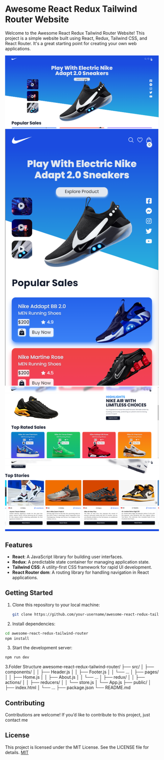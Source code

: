# Awesome React Redux Tailwind Router Website

Welcome to the Awesome React Redux Tailwind Router Website! This project is a simple website built using React, Redux, Tailwind CSS, and React Router. It's a great starting point for creating your own web applications.

![alt text](https://github.com/medhatjachour/react-redux-store/blob/main/sample/1.png?raw=true)
![alt text](https://github.com/medhatjachour/react-redux-store/blob/main/sample/2.png?raw=true)
![alt text](https://github.com/medhatjachour/react-redux-store/blob/main/sample/3.png?raw=true)
![alt text](https://github.com/medhatjachour/react-redux-store/blob/main/sample/4.png?raw=true)
## Features

- **React**: A JavaScript library for building user interfaces.
- **Redux**: A predictable state container for managing application state.
- **Tailwind CSS**: A utility-first CSS framework for rapid UI development.
- **React Router dom**: A routing library for handling navigation in React applications.

## Getting Started

1. Clone this repository to your local machine:

   ```bash
   git clone https://github.com/your-username/awesome-react-redux-tailwind-router.git
   ```
2. Install dependencies:
```bash
cd awesome-react-redux-tailwind-router
npm install
```

3. Start the development server:
```bash
npm run dev
```

3.Folder Structure
awesome-react-redux-tailwind-router/
├── src/
│   ├── components/
│   │   ├── Header.js
│   │   ├── Footer.js
│   │   └── ...
│   ├── pages/
│   │   ├── Home.js
│   │   ├── About.js
│   │   └── ...
│   ├── redux/
│   │   ├── actions/
│   │   ├── reducers/
│   │   └── store.js
│   └── App.js
├── public/
│   ├── index.html
│   └── ...
├── package.json
└── README.md

## Contributing

Contributions are welcome! If you’d like to contribute to this project, just contact me

## License
This project is licensed under the MIT License. See the LICENSE file for details.
[MIT](https://choosealicense.com/licenses/mit/)